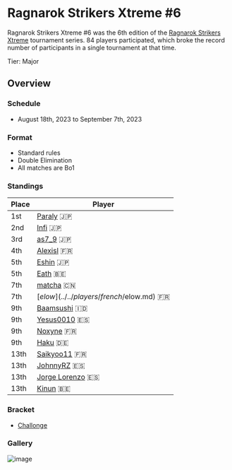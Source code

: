# Ragnarok Strikers Xtreme #6

Ragnarok Strikers Xtreme #6 was the 6th edition of the [Ragnarok Strikers Xtreme](ragnaxmain.md) tournament series.
84 players participated, which broke the record number of participants in a single tournament at that time.

Tier: Major

## Overview

### Schedule
- August 18th, 2023 to September 7th, 2023

### Format
- Standard rules
- Double Elimination
- All matches are Bo1

### Standings

|Place|Player|
|-|-|
|1st|[Paraly](../../players/japanese/paraly.md) :jp:|
|2nd|[Infi](../../players/japanese/infi.md) :jp:|
|3rd|[as7_9](../../players/japanese/as7_9.md) :jp:|
|4th|[Alexisl](../../players/french/alexisl.md) :fr:|
|5th|[Eshin](../../players/japanese/eshin.md) :jp:|
|5th|[Eath](../../players/belgian/eath.md) :belgium:|
|7th|[matcha](../../players/chinese/matcha.md) :cn:|
|7th|[$elow](../../players/french/$elow.md) :fr:|
|9th|[Baamsushi](../../players/indonesian/baamsushi.md) :indonesia:|
|9th|[Yesus0010](../../players/spanish/yesus.md) :es:|
|9th|[Noxyne](../../players/french/noxyne.md) :fr:|
|9th|[Haku](../../players/german/haku.md) :de:|
|13th|[Saikyoo11](../../players/french/saikyoo11.md) :fr:|
|13th|[JohnnyRZ](../../players/spanish/johnny.md) :es:|
|13th|[Jorge Lorenzo](../../players/spanish/jorge.md) :es:|
|13th|[Kinun](../../players/belgian/kinun.md) :belgium:|

### Bracket
- [Challonge](https://challonge.com/8fy7h14h)

### Gallery

![image](https://github.com/inabikarilibrary/inalib/assets/110833255/e5bd2b20-5593-4573-a63d-486033954f48)
